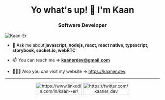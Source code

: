 # <h1 align="center">Yo what's up! 👋 I'm Kaan</h1>
<h3 align="center">Software Developer</h3>

<p align="left"> <img src="https://komarev.com/ghpvc/?username=Kaan-Er" alt="Kaan-Er" /> </p>


- 💬 Ask me about **javascript, nodejs, react, react native, typescript, storybook, socket.io, webRTC**

- 📫 You can reach me => **kaanerdev@gmail.com**

- 🧑🏻‍💻 Also you can visit my website => https://kaaner.dev  

<hr>
<p align="center">
<a href="https://www.linkedin.com/in/erkaan/" target="blank"><img align="center" src="https://img.shields.io/badge/LinkedIn-0077B5?style=for-the-badge&logo=linkedin&logoColor=white" alt="https://www.linkedin.com/in/kaan--er/" height="40" width="150" /></a>   
  <a href="https://twitter.com/kaaner_dev" target="blank"><img align="center" src="https://img.shields.io/badge/Twitter-1DA1F2?style=for-the-badge&logo=twitter&logoColor=white" alt="https://twitter.com/kaaner_dev" height="40" width="150" /></a>
</p>
